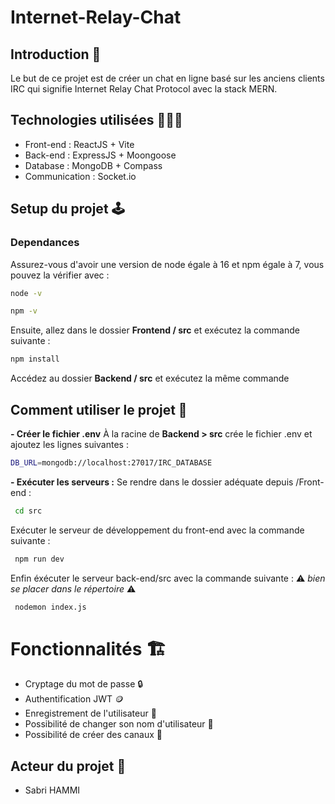 # Internet-Relay-Chat

## Introduction 📖
Le but de ce projet est de créer un chat en ligne basé sur les anciens clients IRC qui signifie Internet Relay Chat Protocol avec la stack MERN.

## Technologies utilisées 👨🏻‍💻

- Front-end : ReactJS + Vite
- Back-end : ExpressJS + Moongoose
- Database : MongoDB + Compass
- Communication : Socket.io

## Setup du projet 🕹️

### Dependances

Assurez-vous d'avoir une version de node égale à 16 et npm égale à 7, vous pouvez la vérifier avec :

```bash
node -v
``` 

```bash
npm -v
``` 

Ensuite, allez dans le dossier **Frontend / src** et exécutez la commande suivante :

```bash
npm install
``` 

Accédez au dossier **Backend / src** et exécutez la même commande

## Comment utiliser le projet 🚀 ##

**- Créer le fichier .env**
À la racine de **Backend > src** crée le fichier .env et ajoutez les lignes suivantes :

```bash
DB_URL=mongodb://localhost:27017/IRC_DATABASE
```

**- Exécuter les serveurs :**
Se rendre dans le dossier adéquate depuis /Front-end :

```bash
 cd src
```

Exécuter le serveur de développement du front-end avec la commande suivante :

```bash
 npm run dev
```

Enfin éxécuter le serveur back-end/src avec la commande suivante :
⚠️ *bien se placer dans le répertoire* ⚠️

```bash
 nodemon index.js
```

# Fonctionnalités 🏗️ 
- Cryptage du mot de passe 🔒
- Authentification JWT 🪙
- Enregistrement de l'utilisateur 📃
- Possibilité de changer son nom d'utilisateur 🔧
- Possibilité de créer des canaux 🔧

## Acteur du projet 👤
- Sabri HAMMI
